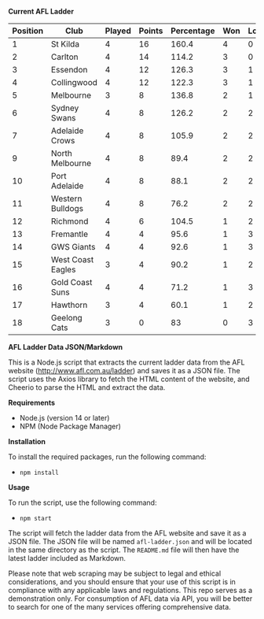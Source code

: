 **Current AFL Ladder**

| Position | Club | Played | Points | Percentage | Won | Lost | Drawn | PF | PA |
| -------- | ---- | ------ | ------ | ---------- | --- | ---- | ----- | -- | -- |
| 1 | St Kilda | 4 | 16 | 160.4 | 4 | 0 | 0 | 364 | 227 |
| 2 | Carlton | 4 | 14 | 114.2 | 3 | 0 | 1 | 329 | 288 |
| 3 | Essendon | 4 | 12 | 126.3 | 3 | 1 | 0 | 394 | 312 |
| 4 | Collingwood | 4 | 12 | 122.3 | 3 | 1 | 0 | 406 | 332 |
| 5 | Melbourne | 3 | 8 | 136.8 | 2 | 1 | 0 | 331 | 242 |
| 6 | Sydney Swans | 4 | 8 | 126.2 | 2 | 2 | 0 | 376 | 298 |
| 7 | Adelaide Crows | 4 | 8 | 105.9 | 2 | 2 | 0 | 394 | 372 |
| 9 | North Melbourne | 4 | 8 | 89.4 | 2 | 2 | 0 | 305 | 341 |
| 10 | Port Adelaide | 4 | 8 | 88.1 | 2 | 2 | 0 | 342 | 388 |
| 11 | Western Bulldogs | 4 | 8 | 76.2 | 2 | 2 | 0 | 262 | 344 |
| 12 | Richmond | 4 | 6 | 104.5 | 1 | 2 | 1 | 299 | 286 |
| 13 | Fremantle | 4 | 4 | 95.6 | 1 | 3 | 0 | 304 | 318 |
| 14 | GWS Giants | 4 | 4 | 92.6 | 1 | 3 | 0 | 326 | 352 |
| 15 | West Coast Eagles | 3 | 4 | 90.2 | 1 | 2 | 0 | 249 | 276 |
| 16 | Gold Coast Suns | 4 | 4 | 71.2 | 1 | 3 | 0 | 274 | 385 |
| 17 | Hawthorn | 3 | 4 | 60.1 | 1 | 2 | 0 | 182 | 303 |
| 18 | Geelong Cats | 3 | 0 | 83 | 0 | 3 | 0 | 239 | 288 |

**AFL Ladder Data JSON/Markdown**

This is a Node.js script that extracts the current ladder data from the AFL website (http://www.afl.com.au/ladder) and saves it as a JSON file. The script uses the Axios library to fetch the HTML content of the website, and Cheerio to parse the HTML and extract the data.

**Requirements**

- Node.js (version 14 or later)
- NPM (Node Package Manager)

**Installation**

To install the required packages, run the following command:

 - `npm install`

**Usage**

To run the script, use the following command:

 - `npm start`

The script will fetch the ladder data from the AFL website and save it as a JSON file. The JSON file will be named `afl-ladder.json` and will be located in the same directory as the script. The `README.md` file will then have the latest ladder included as Markdown.

Please note that web scraping may be subject to legal and ethical considerations, and you should ensure that your use of this script is in compliance with any applicable laws and regulations. This repo serves as a demonstration only. For consumption of AFL data via API, you will be better to search for one of the many services offering comprehensive data.
